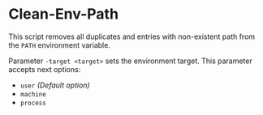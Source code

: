 # Clean-Env-Path

This script removes all duplicates and entries with non-existent path from the `PATH` environment variable.

Parameter `-target <target>` sets the environment target. This parameter accepts next options:

- `user` _(Default option)_
- `machine`
- `process`